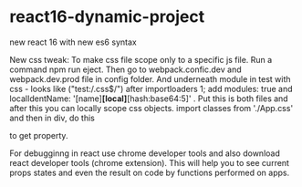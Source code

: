 # react16-dynamic-project
new react 16 with new es6 syntax

New css tweak: To make css file scope only to a specific js file. Run a command npm run eject. Then go to webpack.confic.dev and webpack.dev.prod file in config folder. And underneath module in test with css - looks like ("test:/\.css$/") after importloaders 1; add modules: true and localIdentName: '[name]__[local]__[hash:base64:5]' . Put this is both files and after this you can locally scope css objects. import classes from './App.css' and then in div, do this <div className={classes.property}> to get property.
  
  
  For debugginng in react use chrome developer tools and also download react developer tools (chrome extension). This will help you to see current props states and even the result on code by functions performed on apps. 
